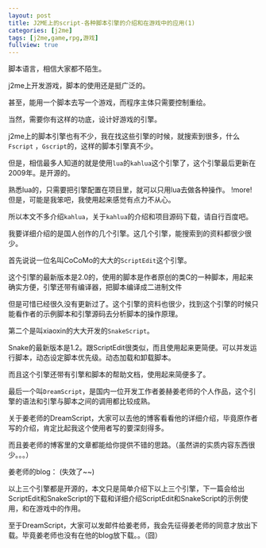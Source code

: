 ```yaml
---
layout: post
title: J2ME上的script-各种脚本引擎的介绍和在游戏中的应用(1)
categories: [j2me]
tags: [j2me,game,rpg,游戏]
fullview: true
---
```


脚本语言，相信大家都不陌生。

j2me上开发游戏，脚本的使用还是挺广泛的。

甚至，能用一个脚本去写一个游戏，而程序主体只需要控制重绘。

当然，需要你有这样的功底，设计好游戏的引擎。


j2me上的脚本引擎也有不少，我在找这些引擎的时候，就搜索到很多，什么`Fscript` ，`Gscript`的，这样的脚本引擎真不少。

但是，相信最多人知道的就是使用`lua`的`kahlua`这个引擎了，这个引擎最后更新在2009年。是开源的。

熟悉lua的，只需要把引擎配置在项目里，就可以只用lua去做各种操作。
!more!
但是，可能是我笨吧，我使用起来感觉有点力不从心。

所以本文不多介绍`kahlua`，关于`kahlua`的介绍和项目源码下载，请自行百度吧。

 

我要详细介绍的是国人创作的几个引擎。这几个引擎，能搜索到的资料都很少很少。

首先说说一位名叫CoCoMo的大大的`ScriptEdit`这个引擎。

这个引擎的最新版本是2.0的，使用的脚本是作者原创的类C的一种脚本，用起来确实方便，引擎还带有编译器，把脚本编译成二进制文件

但是可惜已经很久没有更新过了。这个引擎的资料也很少，找到这个引擎的时候只能看作者的示例脚本和引擎源码去分析脚本的操作原理。

 

第二个是叫xiaoxin的大大开发的`SnakeScript`。

Snake的最新版本是1.2。跟ScriptEdit很类似，而且使用起来更简便。可以并发运行脚本，动态设定脚本优先级。动态加载和卸载脚本。

而且这个引擎还带有引擎和脚本的帮助文档，使用起来简便多了。

 

最后一个叫`DreamScript`，是国内一位开发工作者姜赫姜老师的个人作品，这个引擎的语法和引擎与脚本之间的调用都比较成熟。

关于姜老师的DreamScript，大家可以去他的博客看看他的详细介绍，毕竟原作者写的介绍，肯定比起我这个使用者写的要深刻得多。

而且姜老师的博客里的文章都能给你提供不错的思路。（虽然讲的实质内容东西很少。。。）

姜老师的blog：
(失效了~~)

以上三个引擎都是开源的，本文只是简单介绍下以上三个引擎，下一篇会给出ScriptEdit和SnakeScript的下载和详细介绍ScriptEdit和SnakeScript的示例使用，和在游戏中的作用。

至于DreamScript，大家可以发邮件给姜老师，我会先征得姜老师的同意才放出下载。毕竟姜老师也没有在他的blog放下载。。（囧）